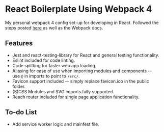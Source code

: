 # React Boilerplate Using Webpack 4

My personal webpack 4 config set-up for developing in React. Followed the steps posted [here](https://auralinna.blog/) as well as the Webpack docs.

## Features

- Jest and react-testing-library for React and general testing functionality.
- Eslint included for code linting.
- Code splitting for faster web app loading.
- Aliasing for ease of use when importing modules and components -- use `@` in imports to point to `/src/`.
- Favicon support included -- simply replace favicon.ico in the public folder.
- (S)CSS Modules and SVG imports fully supported.
- Reach router included for single page application functionality.

## To-do List

- Add service worker logic and mainfest file.
